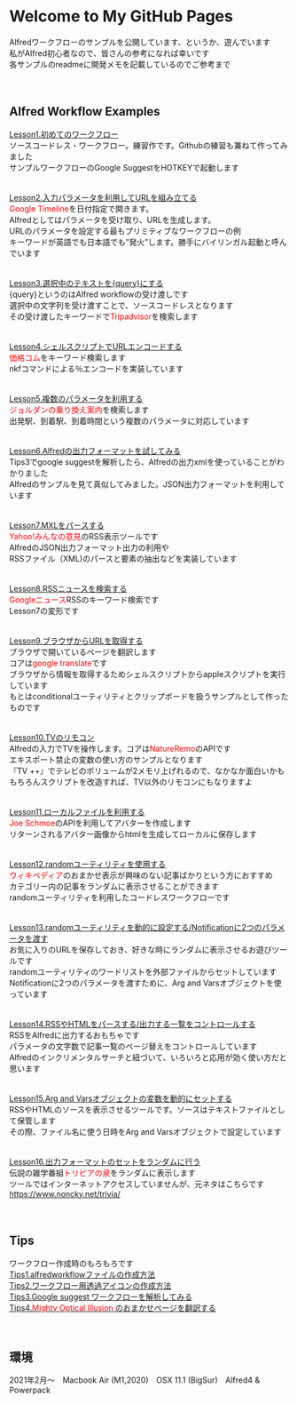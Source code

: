 # Welcome to My GitHub Pages

Alfredワークフローのサンプルを公開しています、というか、遊んでいます
<br>私がAlfred初心者なので、皆さんの参考になれば幸いです
<br>各サンプルのreadmeに開発メモを記載しているのでご参考まで
<br>
<br>
<br>
## Alfred Workflow Examples

[Lesson1.初めてのワークフロー](https://github.com/KitanoTamotsu/googlesuggest)
<br>ソースコードレス・ワークフロー。練習作です。Githubの練習も兼ねて作ってみました
<br>サンプルワークフローのGoogle SuggestをHOTKEYで起動します
<br>
<br>
<br>
[Lesson2.入力パラメータを利用してURLを組み立てる](https://github.com/KitanoTamotsu/googletimeline)
<br><font color=red>Google Timeline</font>を日付指定で開きます。
<br>Alfredとしてはパラメータを受け取り、URLを生成します。
<br>URLのパラメータを設定する最もプリミティブなワークフローの例
<br>キーワードが英語でも日本語でも”発火”します。勝手にバイリンガル起動と呼んでいます
<br>
<br>
<br>
[Lesson3.選択中のテキストを{query}にする](https://github.com/KitanoTamotsu/tripadvisor)
<br>{query}というのはAlfred workflowの受け渡しです
<br>選択中の文字列を受け渡すことで、ソースコードレスとなります
<br>その受け渡したキーワードで<font color=red>Tripadvisor</font>を検索します
<br>
<br>
<br>
[Lesson4.シェルスクリプトでURLエンコードする](https://github.com/KitanoTamotsu/kakaku.comKeywordSearch)
<br><font color=red>価格コム</font>をキーワード検索します
<br>nkfコマンドによる％エンコードを実装しています
<br>
<br>
<br>
[Lesson5.複数のパラメータを利用する](https://github.com/KitanoTamotsu/norikae)
<br><font color=red>ジョルダンの乗り換え案内</font>を検索します
<br>出発駅、到着駅、到着時間という複数のパラメータに対応しています
<br>
<br>
<br>
[Lesson6.Alfredの出力フォーマットを試してみる](https://github.com/KitanoTamotsu/testjson)
<br>Tips3でgoogle suggestを解析したら、Alfredの出力xmlを使っていることがわかりました
<br>Alfredのサンプルを見て真似してみました。JSON出力フォーマットを利用しています
<br>
<br>
<br>
[Lesson7.MXLをパースする](https://github.com/KitanoTamotsu/yahoo)
<br><font color=red>Yahoo!みんなの意見</font>のRSS表示ツールです
<br>AlfredのJSON出力フォーマット出力の利用や
<br>RSSファイル（XML)のパースと要素の抽出などを実装しています
<br>
<br>
<br>
[Lesson8.RSSニュースを検索する](https://github.com/KitanoTamotsu/searchnews)
<br><font color=red>Googleニュース</font>RSSのキーワード検索です
<br>Lesson7の変形です
<br>
<br>
<br>
[Lesson9.ブラウザからURLを取得する](https://github.com/KitanoTamotsu/translate)
<br>ブラウザで開いているページを翻訳します
<br>コアは<font color=red>google translate</font>です
<br>ブラウザから情報を取得するためシェルスクリプトからappleスクリプトを実行しています
<br>もとはconditionalユーティリティとクリップボードを扱うサンプルとして作ったものです
<br>
<br>
<br>
[Lesson10.TVのリモコン](https://github.com/KitanoTamotsu/natureremo)
<br>Alfredの入力でTVを操作します。コアは<font color=red>NatureRemo</font>のAPIです
<br>エキスポート禁止の変数の使い方のサンプルとなります
<br>『TV ++』でテレビのボリュームが2メモリ上げれるので、なかなか面白いかも
<br>もちろんスクリプトを改造すれば、TV以外のリモコンにもなりますよ
<br>
<br>
<br>
[Lesson11.ローカルファイルを利用する](https://github.com/KitanoTamotsu/avatar)
<br><font color=red>Joe Schmoe</font>のAPIを利用してアバターを作成します
<br>リターンされるアバター画像からhtmlを生成してローカルに保存します
<br>
<br>
<br>
[Lesson12.randomユーティリティを使用する](https://github.com/KitanoTamotsu/wikipedia)
<br><font color=red>ウィキペディア</font>のおまかせ表示が興味のない記事ばかりという方におすすめ
<br>カテゴリー内の記事をランダムに表示させることができます
<br>randomユーティリティを利用したコードレスワークフローです
<br>
<br>
<br>
[Lesson13.randomユーティリティを動的に設定する/Notificationに2つのパラメータを渡す](https://github.com/KitanoTamotsu/favo)
<br>お気に入りのURLを保存しておき、好きな時にランダムに表示させるお遊びツールです
<br>randomユーティリティのワードリストを外部ファイルからセットしています
<br>Notificationに2つのパラメータを渡すために、Arg and Varsオブジェクトを使っています
<br>
<br>
<br>
[Lesson14.RSSやHTMLをパースする/出力する一覧をコントロールする](https://github.com/KitanoTamotsu/rssmania)
<br>RSSをAlfredに出力するおもちゃです
<br>パラメータの文字数で記事一覧のページ替えをコントロールしています
<br>Alfredのインクリメンタルサーチと紐づいて、いろいろと応用が効く使い方だと思います
<br>
<br>
<br>
[Lesson15.Arg and Varsオブジェクトの変数を動的にセットする](https://github.com/KitanoTamotsu/sourceviewer)
<br>RSSやHTMLのソースを表示させるツールです。ソースはテキストファイルとして保管します
<br>その際、ファイル名に使う日時をArg and Varsオブジェクトで設定しています
<br>
<br>
<br>
[Lesson16.出力フォーマットのセットをランダムに行う](https://github.com/KitanoTamotsu/trivia)
<br>伝説の雑学番組<font color=red>トリビアの泉</font>をランダムに表示します
<br>ツールではインターネットアクセスしていませんが、元ネタはこちらです
<br>https://www.noncky.net/trivia/
<br>
<br>
<br>
## Tips
ワークフロー作成時のもろもろです
<br>[Tips1.alfredworkflowファイルの作成方法](https://github.com/KitanoTamotsu/tips1/)
<br>[Tips2.ワークフロー用透過アイコンの作成方法](https://github.com/KitanoTamotsu/tips2/)
<br>[Tips3.Google suggest ワークフローを解析してみる](https://github.com/KitanoTamotsu/tips3/)
<br>[Tips4.<font color=red>Mighty Optical Illusion</font> のおまかせページを翻訳する](https://github.com/KitanoTamotsu/tips4/)
<br>
<br>
<br>
## 環境
2021年2月〜　Macbook Air (M1,2020)　OSX 11.1 (BigSur)　Alfred4 & Powerpack
<br>
<br>
<br>
